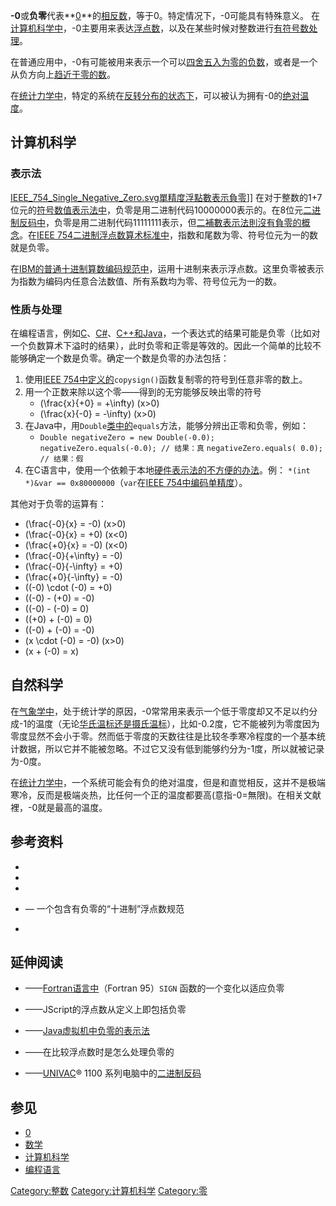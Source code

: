 **-0**或**负零**代表**[0](../Page/0.md "wikilink")**的[相反数](https://zh.wikipedia.org/wiki/加法逆元 "wikilink")，等于0。特定情况下，-0可能具有特殊意义。
在[计算机科学中](../Page/计算机科学.md "wikilink")，-0主要用来表达[浮点数](../Page/浮点数.md "wikilink")，以及在某些时候对整数进行[有符号数处理](https://zh.wikipedia.org/wiki/有符号数处理 "wikilink")。

在普通应用中，-0有可能被用来表示一个可以[四舍五入为零的](https://zh.wikipedia.org/wiki/數值修約規則 "wikilink")[负数](../Page/负数.md "wikilink")，或者是一个从负方向上[趋近于零的数](https://zh.wikipedia.org/wiki/极限 "wikilink")。

在[统计力学中](../Page/统计力学.md "wikilink")，特定的系统在[反转分布的状态下](https://zh.wikipedia.org/wiki/居量反轉 "wikilink")，可以被认为拥有-0的[绝对温度](../Page/热力学温标.md "wikilink")。

## 计算机科学

### 表示法

[IEEE_754_Single_Negative_Zero.svg](https://zh.wikipedia.org/wiki/File:IEEE_754_Single_Negative_Zero.svg "fig:IEEE_754_Single_Negative_Zero.svg")[單精度浮點數表示負零](https://zh.wikipedia.org/wiki/單精度浮點數 "wikilink")\]\]
在对于整数的1+7位元的[符号数值表示法中](https://zh.wikipedia.org/wiki/有符号数处理#符号数值表示法 "wikilink")，负零是用二进制代码10000000表示的。在8位元[二进制反码中](https://zh.wikipedia.org/wiki/有符号数处理#二进制反码 "wikilink")，负零是用二进制代码11111111表示，但[二補數表示法則沒有負零的概念](../Page/二補數.md "wikilink")。在[IEEE
754二进制浮点数算术标准中](../Page/IEEE_754.md "wikilink")，指数和尾数为零、符号位元为一的数就是负零。

在[IBM的普通十进制算数编码规范中](../Page/IBM.md "wikilink")，运用十进制来表示浮点数。这里负零被表示为指数为编码内任意合法数值、所有系数均为零、符号位元为一的数。

### 性质与处理

在编程语言，例如[C](https://zh.wikipedia.org/wiki/C语言 "wikilink")、[C\#](../Page/C♯.md "wikilink")、[C++和](../Page/C++.md "wikilink")[Java](../Page/Java.md "wikilink")，一个表达式的结果可能是负零（比如对一个负数算术下溢时的结果），此时负零和正零是等效的。因此一个简单的比较不能够确定一个数是负零。确定一个数是负零的办法包括：

1.  使用[IEEE
    754中定义的](../Page/IEEE_754.md "wikilink")`copysign()`函数复制零的符号到任意非零的数上。
2.  用一个正数来除以这个零——得到的无穷能够反映出零的符号
      - \(\frac{x}{+0} = +\infty\) (x\>0)
      - \(\frac{x}{-0} = -\infty\) (x\>0)
3.  在Java中，用`Double`[类中的](../Page/类_\(计算机科学\).md "wikilink")`equals`方法，能够分辨出正零和负零，例如：
      - `Double negativeZero = new Double(-0.0);`
        `negativeZero.equals(-0.0); // 结果：真`
        `negativeZero.equals( 0.0); // 结果：假`
4.  在C语言中，使用一个依赖于本地[硬件表示法的不方便的办法](https://zh.wikipedia.org/wiki/计算机硬件 "wikilink")。例：
    `*(int *)&var == 0x80000000`（`var`在[IEEE
    754中编码单精度](../Page/IEEE_754.md "wikilink")）。

其他对于负零的运算有：

  - \(\frac{-0}{x} = -0\) (x\>0)
  - \(\frac{-0}{x} = +0\) (x\<0)
  - \(\frac{+0}{x} = -0\) (x\<0)
  - \(\frac{-0}{+\infty} = -0\)
  - \(\frac{-0}{-\infty} = +0\)
  - \(\frac{+0}{-\infty} = -0\)
  - \((-0) \cdot (-0) = +0\)
  - \((-0) - (+0) = -0\)
  - \((-0) - (-0) = 0\)
  - \((+0) + (-0) = 0\)
  - \((-0) + (-0) = -0\)
  - \(x \cdot (-0) = -0\) (x\>0)
  - \(x + (-0) = x\)

## 自然科学

在[气象学中](../Page/气象学.md "wikilink")，处于统计学的原因，-0常常用来表示一个低于零度却又不足以约分成-1的温度（无论[华氏温标还是](../Page/华氏温标.md "wikilink")[摄氏温标](../Page/摄氏温标.md "wikilink")），比如-0.2度，它不能被列为零度因为零度显然不会小于零。然而低于零度的天数往往是比较冬季寒冷程度的一个基本统计数据，所以它并不能被忽略。不过它又没有低到能够约分为-1度，所以就被记录为-0度。

在[统计力学中](../Page/统计力学.md "wikilink")，一个系统可能会有负的绝对温度，但是和直觉相反，这并不是极端寒冷，反而是极端炎热，比任何一个正的温度都要高(意指-0=無限)。在相关文献裡，-0就是最高的温度。

## 参考资料

  -
  -
  -
  - — 一个包含有负零的“十进制”浮点数规范

  -
## 延伸阅读

  - ——[Fortran语言中](../Page/Fortran.md "wikilink")（Fortran 95）`SIGN`
    函数的一个变化以适应负零

  - ——JScript的浮点数从定义上即包括负零

  - ——[Java虚拟机中负零的表示法](../Page/Java虚拟机.md "wikilink")

  - ——在比较浮点数时是怎么处理负零的

  - ——[UNIVAC](https://zh.wikipedia.org/wiki/UNIVAC "wikilink")® 1100
    系列电脑中的[二进制反码](https://zh.wikipedia.org/wiki/有符号数处理#二进制反码 "wikilink")

## 参见

  - [0](../Page/0.md "wikilink")
  - [数学](../Page/数学.md "wikilink")
  - [计算机科学](../Page/计算机科学.md "wikilink")
  - [编程语言](../Page/编程语言.md "wikilink")

[Category:整数](https://zh.wikipedia.org/wiki/Category:整数 "wikilink")
[Category:计算机科学](https://zh.wikipedia.org/wiki/Category:计算机科学 "wikilink")
[Category:零](https://zh.wikipedia.org/wiki/Category:零 "wikilink")